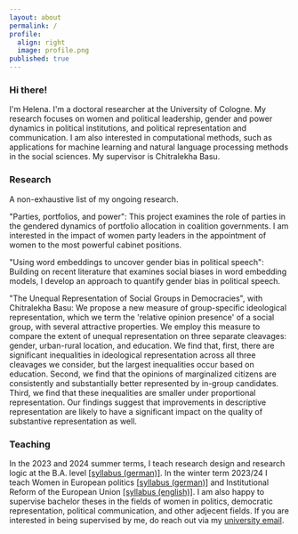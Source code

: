 ```yaml
---
layout: about
permalink: /
profile:
  align: right
  image: profile.png
published: true
---
```


### Hi there! 

I'm Helena. I'm a doctoral researcher at the University of Cologne. My research focuses on women and political leadership, gender and power dynamics in political institutions, and political representation and communication. I am also interested in computational methods, such as applications for machine learning and natural language processing methods in the social sciences. My supervisor is Chitralekha Basu.

### Research

A non-exhaustive list of my ongoing research.

"Parties, portfolios, and power": This project examines the role of parties in the gendered dynamics of portfolio allocation in coalition governments. I am interested in the impact of women party leaders in the appointment of women to the most powerful cabinet positions.

"Using word embeddings to uncover gender bias in political speech": Building on recent literature that examines social biases in word embedding models, I develop an approach to quantify gender bias in political speech. 

"The Unequal Representation of Social Groups in Democracies", with Chitralekha Basu: We propose a new measure of group-specific ideological representation, which we term the 'relative opinion presence' of a social group, with several attractive properties. We employ this measure to compare the extent of unequal representation on three separate cleavages: gender, urban-rural location, and education. We find that, first, there are significant inequalities in ideological representation across all three cleavages we consider, but the largest inequalities occur based on education. Second, we find that the opinions of marginalized citizens are consistently and substantially better represented by in-group candidates. Third, we find that these inequalities are smaller under proportional representation. Our findings suggest that improvements in descriptive representation are likely to have a significant impact on the quality of substantive representation as well.

### Teaching

In the 2023 and 2024 summer terms, I teach research design and research logic at the B.A. level <a href=https://cccp.uni-koeln.de/sites/cccp/Lehre/2023_SS/23-03-09_Syllabus_Forschungslogik_Sommer23.pdf>[syllabus (german)]</a>. In the winter term 2023/24 I teach Women in European politics <a href=https://cccp.uni-koeln.de/sites/cccp/Lehre/2023-24_WS/23-07-11_Syllabus_FrauenEU_hheb.pdf>[syllabus (german)]</a> and Institutional Reform of the European Union <a href=https://cccp.uni-koeln.de/sites/cccp/Lehre/2023-24_WS/23-07-11_Syllabus_ReformEU_hheb.pdf>[syllabus (english)]</a>. I am also happy to supervise bachelor theses in the fields of women in politics, democratic representation, political communication, and other adjecent fields. If you are interested in being supervised by me, do reach out via my <a href="mailto:heberer@wiso.uni-koeln.de" target="_blank" rel="noopener noreferrer">university email</a>.
